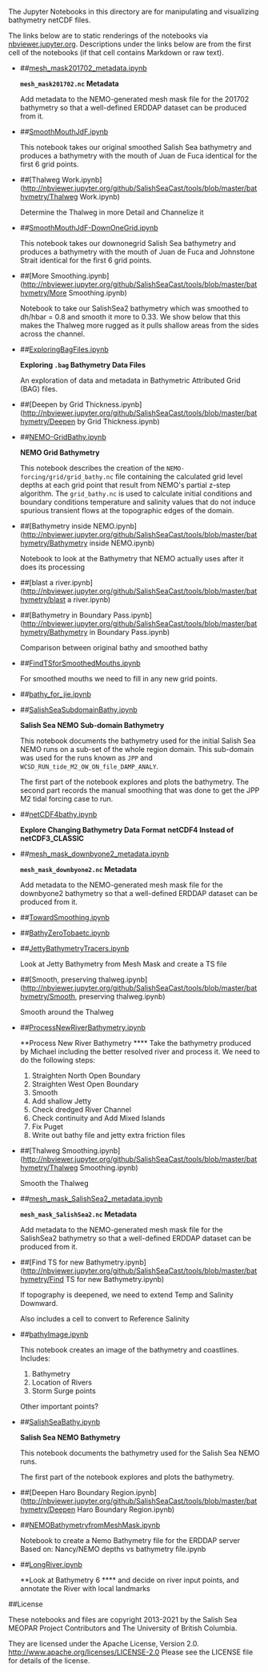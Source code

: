 The Jupyter Notebooks in this directory are for manipulating
and visualizing bathymetry netCDF files.

The links below are to static renderings of the notebooks via
[nbviewer.jupyter.org](http://nbviewer.jupyter.org/).
Descriptions under the links below are from the first cell of the notebooks
(if that cell contains Markdown or raw text).

* ##[mesh_mask201702_metadata.ipynb](http://nbviewer.jupyter.org/github/SalishSeaCast/tools/blob/master/bathymetry/mesh_mask201702_metadata.ipynb)

    **`mesh_mask201702.nc` Metadata**

    Add metadata to the NEMO-generated mesh mask file for the 201702 bathymetry
    so that a well-defined ERDDAP dataset can be produced from it.

* ##[SmoothMouthJdF.ipynb](http://nbviewer.jupyter.org/github/SalishSeaCast/tools/blob/master/bathymetry/SmoothMouthJdF.ipynb)

    This notebook takes our original smoothed Salish Sea bathymetry and produces a bathymetry with the mouth of Juan de Fuca identical for the first 6 grid points.

* ##[Thalweg Work.ipynb](http://nbviewer.jupyter.org/github/SalishSeaCast/tools/blob/master/bathymetry/Thalweg Work.ipynb)

    Determine the Thalweg in more Detail and Channelize it

* ##[SmoothMouthJdF-DownOneGrid.ipynb](http://nbviewer.jupyter.org/github/SalishSeaCast/tools/blob/master/bathymetry/SmoothMouthJdF-DownOneGrid.ipynb)

    This notebook takes our downonegrid Salish Sea bathymetry and produces a bathymetry with the mouth of Juan de Fuca and Johnstone Strait identical for the first 6 grid points.

* ##[More Smoothing.ipynb](http://nbviewer.jupyter.org/github/SalishSeaCast/tools/blob/master/bathymetry/More Smoothing.ipynb)

    Notebook to take our SalishSea2 bathymetry which was smoothed to dh/hbar = 0.8 and smooth it more to 0.33.
    We show below that this makes the Thalweg more rugged as it pulls shallow areas from the sides across the channel.

* ##[ExploringBagFiles.ipynb](http://nbviewer.jupyter.org/github/SalishSeaCast/tools/blob/master/bathymetry/ExploringBagFiles.ipynb)

    **Exploring `.bag` Bathymetry Data Files**

    An exploration of data and metadata in Bathymetric Attributed Grid (BAG) files.

* ##[Deepen by Grid Thickness.ipynb](http://nbviewer.jupyter.org/github/SalishSeaCast/tools/blob/master/bathymetry/Deepen by Grid Thickness.ipynb)

* ##[NEMO-GridBathy.ipynb](http://nbviewer.jupyter.org/github/SalishSeaCast/tools/blob/master/bathymetry/NEMO-GridBathy.ipynb)

    **NEMO Grid Bathymetry**

    This notebook describes the creation
    of the `NEMO-forcing/grid/grid_bathy.nc` file
    containing the calculated grid level depths at each grid point
    that result from NEMO's partial z-step algorithm.
    The `grid_bathy.nc` is used to calculate initial conditions
    and boundary conditions temperature and salinity values that do not
    induce spurious transient flows at the topographic edges of the domain.

* ##[Bathymetry inside NEMO.ipynb](http://nbviewer.jupyter.org/github/SalishSeaCast/tools/blob/master/bathymetry/Bathymetry inside NEMO.ipynb)

    Notebook to look at the Bathymetry that NEMO actually uses after it does its processing

* ##[blast a river.ipynb](http://nbviewer.jupyter.org/github/SalishSeaCast/tools/blob/master/bathymetry/blast a river.ipynb)

* ##[Bathymetry in Boundary Pass.ipynb](http://nbviewer.jupyter.org/github/SalishSeaCast/tools/blob/master/bathymetry/Bathymetry in Boundary Pass.ipynb)

    Comparison between original bathy and smoothed bathy

* ##[FindTSforSmoothedMouths.ipynb](http://nbviewer.jupyter.org/github/SalishSeaCast/tools/blob/master/bathymetry/FindTSforSmoothedMouths.ipynb)

    For smoothed mouths we need to fill in any new grid points.

* ##[bathy_for_jie.ipynb](http://nbviewer.jupyter.org/github/SalishSeaCast/tools/blob/master/bathymetry/bathy_for_jie.ipynb)

* ##[SalishSeaSubdomainBathy.ipynb](http://nbviewer.jupyter.org/github/SalishSeaCast/tools/blob/master/bathymetry/SalishSeaSubdomainBathy.ipynb)

    **Salish Sea NEMO Sub-domain Bathymetry**

    This notebook documents the bathymetry used for the
    initial Salish Sea NEMO runs on a sub-set of the whole region domain.
    This sub-domain was used for the runs known as `JPP`
    and `WCSD_RUN_tide_M2_OW_ON_file_DAMP_ANALY`.

    The first part of the notebook explores and plots the bathymetry.
    The second part records the manual smoothing that was done to
    get the JPP M2 tidal forcing case to run.

* ##[netCDF4bathy.ipynb](http://nbviewer.jupyter.org/github/SalishSeaCast/tools/blob/master/bathymetry/netCDF4bathy.ipynb)

    **Explore Changing Bathymetry Data Format**
    **netCDF4 Instead of netCDF3_CLASSIC**

* ##[mesh_mask_downbyone2_metadata.ipynb](http://nbviewer.jupyter.org/github/SalishSeaCast/tools/blob/master/bathymetry/mesh_mask_downbyone2_metadata.ipynb)

    **`mesh_mask_downbyone2.nc` Metadata**

    Add metadata to the NEMO-generated mesh mask file for the downbyone2 bathymetry
    so that a well-defined ERDDAP dataset can be produced from it.

* ##[TowardSmoothing.ipynb](http://nbviewer.jupyter.org/github/SalishSeaCast/tools/blob/master/bathymetry/TowardSmoothing.ipynb)

* ##[BathyZeroTobaetc.ipynb](http://nbviewer.jupyter.org/github/SalishSeaCast/tools/blob/master/bathymetry/BathyZeroTobaetc.ipynb)

* ##[JettyBathymetryTracers.ipynb](http://nbviewer.jupyter.org/github/SalishSeaCast/tools/blob/master/bathymetry/JettyBathymetryTracers.ipynb)

    Look at Jetty Bathymetry from Mesh Mask and create a TS file

* ##[Smooth, preserving thalweg.ipynb](http://nbviewer.jupyter.org/github/SalishSeaCast/tools/blob/master/bathymetry/Smooth, preserving thalweg.ipynb)

    Smooth around the Thalweg

* ##[ProcessNewRiverBathymetry.ipynb](http://nbviewer.jupyter.org/github/SalishSeaCast/tools/blob/master/bathymetry/ProcessNewRiverBathymetry.ipynb)

    **Process New River Bathymetry ****
    Take the bathymetry produced by Michael including the better resolved river and process it.
    We need to do the following steps:
    1. Straighten North Open Boundary
    2. Straighten West Open Boundary
    3. Smooth
    4. Add shallow Jetty
    5. Check dredged River Channel
    6. Check continuity and Add Mixed Islands
    7. Fix Puget
    8. Write out bathy file and jetty extra friction files

* ##[Thalweg Smoothing.ipynb](http://nbviewer.jupyter.org/github/SalishSeaCast/tools/blob/master/bathymetry/Thalweg Smoothing.ipynb)

    Smooth the Thalweg

* ##[mesh_mask_SalishSea2_metadata.ipynb](http://nbviewer.jupyter.org/github/SalishSeaCast/tools/blob/master/bathymetry/mesh_mask_SalishSea2_metadata.ipynb)

    **`mesh_mask_SalishSea2.nc` Metadata**

    Add metadata to the NEMO-generated mesh mask file for the SalishSea2 bathymetry
    so that a well-defined ERDDAP dataset can be produced from it.

* ##[Find TS for new Bathymetry.ipynb](http://nbviewer.jupyter.org/github/SalishSeaCast/tools/blob/master/bathymetry/Find TS for new Bathymetry.ipynb)

    If topography is deepened, we need to extend Temp and Salinity Downward.

    Also includes a cell to convert to Reference Salinity

* ##[bathyImage.ipynb](http://nbviewer.jupyter.org/github/SalishSeaCast/tools/blob/master/bathymetry/bathyImage.ipynb)

    This notebook creates an image of the bathymetry and coastlines. Includes:

    1. Bathymetry
    2. Location of Rivers
    3. Storm Surge points

    Other important points?

* ##[SalishSeaBathy.ipynb](http://nbviewer.jupyter.org/github/SalishSeaCast/tools/blob/master/bathymetry/SalishSeaBathy.ipynb)

    **Salish Sea NEMO Bathymetry**

    This notebook documents the bathymetry used for the Salish Sea NEMO runs.

    The first part of the notebook explores and plots the bathymetry.

* ##[Deepen Haro Boundary Region.ipynb](http://nbviewer.jupyter.org/github/SalishSeaCast/tools/blob/master/bathymetry/Deepen Haro Boundary Region.ipynb)

* ##[NEMOBathymetryfromMeshMask.ipynb](http://nbviewer.jupyter.org/github/SalishSeaCast/tools/blob/master/bathymetry/NEMOBathymetryfromMeshMask.ipynb)

    Notebook to create a Nemo Bathymetry file for the ERDDAP server
    Based on:
    Nancy/NEMO depths vs bathymetry file.ipynb

* ##[LongRiver.ipynb](http://nbviewer.jupyter.org/github/SalishSeaCast/tools/blob/master/bathymetry/LongRiver.ipynb)

    **Look at Bathymetry 6 ****
    and decide on river input points, and annotate the River with local landmarks


##License

These notebooks and files are copyright 2013-2021
by the Salish Sea MEOPAR Project Contributors
and The University of British Columbia.

They are licensed under the Apache License, Version 2.0.
http://www.apache.org/licenses/LICENSE-2.0
Please see the LICENSE file for details of the license.
